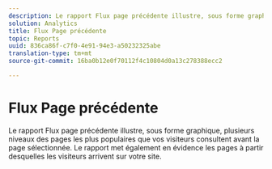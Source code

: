 ```yaml
---
description: Le rapport Flux page précédente illustre, sous forme graphique, plusieurs niveaux des pages les plus populaires que vos visiteurs consultent avant la page sélectionnée. Le rapport met également en évidence les pages à partir desquelles les visiteurs arrivent sur votre site.
solution: Analytics
title: Flux Page précédente
topic: Reports
uuid: 836ca86f-c7f0-4e91-94e3-a50232325abe
translation-type: tm+mt
source-git-commit: 16ba0b12e0f70112f4c10804d0a13c278388ecc2

---
```



# Flux Page précédente

Le rapport Flux page précédente illustre, sous forme graphique, plusieurs niveaux des pages les plus populaires que vos visiteurs consultent avant la page sélectionnée. Le rapport met également en évidence les pages à partir desquelles les visiteurs arrivent sur votre site.

